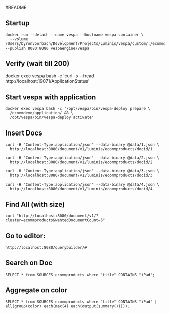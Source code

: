 #README

## Startup
```
docker run --detach --name vespa --hostname vespa-container \
  --volume /Users/byronvoorbach/Development/Projects/Luminis/vespa/custom/:/ecommdemo --publish 8080:8080 vespaengine/vespa
  ```

## Verify (wait till 200)
docker exec vespa bash -c 'curl -s --head http://localhost:19071/ApplicationStatus'

## Start vespa with application

```
docker exec vespa bash -c '/opt/vespa/bin/vespa-deploy prepare \
  /ecommdemo/application/ && \
  /opt/vespa/bin/vespa-deploy activate'
```

## Insert Docs
```
curl -H "Content-Type:application/json" --data-binary @data/1.json \
  http://localhost:8080/document/v1/luminis/ecommproducts/docid/1
```
```
curl -H "Content-Type:application/json" --data-binary @data/2.json \
  http://localhost:8080/document/v1/luminis/ecommproducts/docid/2
```
```
curl -H "Content-Type:application/json" --data-binary @data/3.json \
  http://localhost:8080/document/v1/luminis/ecommproducts/docid/3
```
```
curl -H "Content-Type:application/json" --data-binary @data/4.json \
  http://localhost:8080/document/v1/luminis/ecommproducts/docid/4
```

## Find All (with size)
```
curl "http://localhost:8080/document/v1/?cluster=ecommproducts&wantedDocumentCount=5"
```

## Go to editor:

```
http://localhost:8080/querybuilder/#
```

## Search on Doc
```
SELECT * from SOURCES ecommproducts where "title" CONTAINS "iPad";
```

## Aggregate on color
```
SELECT * from SOURCES ecommproducts where "title" CONTAINS "iPad" | 
all(group(color) each(max(4) each(output(summary()))));
```

